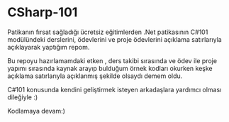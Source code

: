 # CSharp-101
Patikanın fırsat sağladığı ücretsiz eğitimlerden .Net patikasının C#101 modülündeki derslerini, ödevlerini ve proje ödevlerini  açıklama satırlarıyla açıklayarak yaptığım repom.

Bu repoyu hazırlamamdaki etken , ders takibi sırasında ve ödev ile proje yapımı sırasında kaynak arayıp bulduğum örnek kodları okurken keşke açıklama satırlarıyla açıklanmış şekilde olsaydı demem oldu.

C#101 konusunda kendini geliştirmek isteyen arkadaşlara yardımcı olması dileğiyle :)

Kodlamaya devam:)
